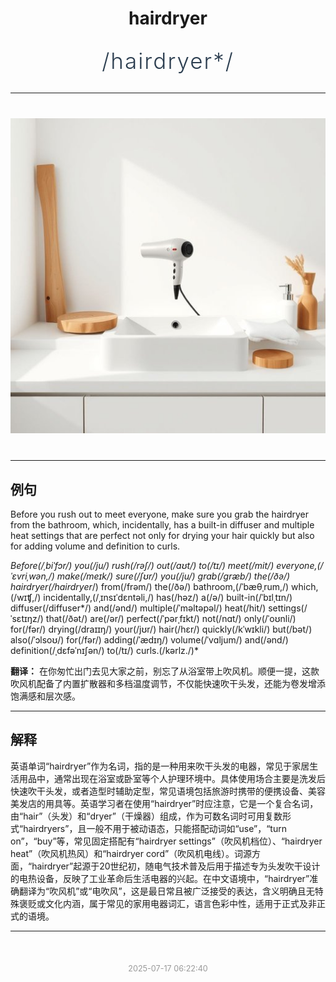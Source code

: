 <div align="center">

# hairdryer

<div style="margin: 30px 0;">
<h1 style="font-size: 2.5em; font-weight: 300; letter-spacing: 2px; margin: 0; color: #2c3e50;">
/hairdryer*/
</h1>
</div>

</div>

---

<div align="center" style="margin: 40px 0;">

![hairdryer](images/hairdryer.png)

</div>

---

## 例句

Before you rush out to meet everyone, make sure you grab the hairdryer from the bathroom, which, incidentally, has a built-in diffuser and multiple heat settings that are perfect not only for drying your hair quickly but also for adding volume and definition to curls.

*Before(/ˌbiˈfɔr/) you(/ju/) rush(/rəʃ/) out(/aʊt/) to(/tɪ/) meet(/mit/) everyone,(/ˈɛvriˌwən,/) make(/meɪk/) sure(/ʃʊr/) you(/ju/) grab(/græb/) the(/ðə/) hairdryer(/hairdryer*/) from(/frəm/) the(/ðə/) bathroom,(/ˈbæθˌrum,/) which,(/wɪʧ,/) incidentally,(/ˌɪnsɪˈdɛntəli,/) has(/həz/) a(/ə/) built-in(/ˈbɪlˌtɪn/) diffuser(/diffuser*/) and(/ənd/) multiple(/ˈməltəpəl/) heat(/hit/) settings(/ˈsɛtɪŋz/) that(/ðət/) are(/ər/) perfect(/ˈpərˌfɪkt/) not(/nɑt/) only(/ˈoʊnli/) for(/fər/) drying(/draɪɪŋ/) your(/jʊr/) hair(/hɛr/) quickly(/kˈwɪkli/) but(/bət/) also(/ˈɔlsoʊ/) for(/fər/) adding(/ˈædɪŋ/) volume(/ˈvɑljum/) and(/ənd/) definition(/ˌdɛfəˈnɪʃən/) to(/tɪ/) curls.(/kərlz./)*

**翻译：** 在你匆忙出门去见大家之前，别忘了从浴室带上吹风机。顺便一提，这款吹风机配备了内置扩散器和多档温度调节，不仅能快速吹干头发，还能为卷发增添饱满感和层次感。

---

## 解释

英语单词“hairdryer”作为名词，指的是一种用来吹干头发的电器，常见于家居生活用品中，通常出现在浴室或卧室等个人护理环境中。具体使用场合主要是洗发后快速吹干头发，或者造型时辅助定型，常见语境包括旅游时携带的便携设备、美容美发店的用具等。英语学习者在使用“hairdryer”时应注意，它是一个复合名词，由“hair”（头发）和“dryer”（干燥器）组成，作为可数名词时可用复数形式“hairdryers”，且一般不用于被动语态，只能搭配动词如“use”，“turn on”，“buy”等，常见固定搭配有“hairdryer settings”（吹风机档位）、“hairdryer heat”（吹风机热风）和“hairdryer cord”（吹风机电线）。词源方面，“hairdryer”起源于20世纪初，随电气技术普及后用于描述专为头发吹干设计的电热设备，反映了工业革命后生活电器的兴起。在中文语境中，“hairdryer”准确翻译为“吹风机”或“电吹风”，这是最日常且被广泛接受的表达，含义明确且无特殊褒贬或文化内涵，属于常见的家用电器词汇，语言色彩中性，适用于正式及非正式的语境。


---

<div align="center" style="margin-top: 50px;">
<small style="color: #999; font-size: 0.9em;">2025-07-17 06:22:40</small>
</div>
